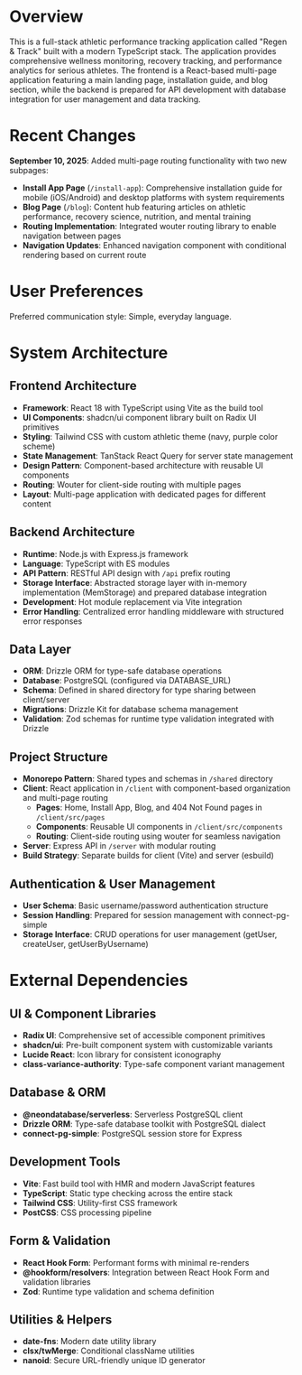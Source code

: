 # Overview

This is a full-stack athletic performance tracking application called "Regen & Track" built with a modern TypeScript stack. The application provides comprehensive wellness monitoring, recovery tracking, and performance analytics for serious athletes. The frontend is a React-based multi-page application featuring a main landing page, installation guide, and blog section, while the backend is prepared for API development with database integration for user management and data tracking.

# Recent Changes

**September 10, 2025**: Added multi-page routing functionality with two new subpages:
- **Install App Page** (`/install-app`): Comprehensive installation guide for mobile (iOS/Android) and desktop platforms with system requirements
- **Blog Page** (`/blog`): Content hub featuring articles on athletic performance, recovery science, nutrition, and mental training
- **Routing Implementation**: Integrated wouter routing library to enable navigation between pages
- **Navigation Updates**: Enhanced navigation component with conditional rendering based on current route

# User Preferences

Preferred communication style: Simple, everyday language.

# System Architecture

## Frontend Architecture
- **Framework**: React 18 with TypeScript using Vite as the build tool
- **UI Components**: shadcn/ui component library built on Radix UI primitives
- **Styling**: Tailwind CSS with custom athletic theme (navy, purple color scheme)
- **State Management**: TanStack React Query for server state management
- **Design Pattern**: Component-based architecture with reusable UI components
- **Routing**: Wouter for client-side routing with multiple pages
- **Layout**: Multi-page application with dedicated pages for different content

## Backend Architecture
- **Runtime**: Node.js with Express.js framework
- **Language**: TypeScript with ES modules
- **API Pattern**: RESTful API design with `/api` prefix routing
- **Storage Interface**: Abstracted storage layer with in-memory implementation (MemStorage) and prepared database integration
- **Development**: Hot module replacement via Vite integration
- **Error Handling**: Centralized error handling middleware with structured error responses

## Data Layer
- **ORM**: Drizzle ORM for type-safe database operations
- **Database**: PostgreSQL (configured via DATABASE_URL)
- **Schema**: Defined in shared directory for type sharing between client/server
- **Migrations**: Drizzle Kit for database schema management
- **Validation**: Zod schemas for runtime type validation integrated with Drizzle

## Project Structure
- **Monorepo Pattern**: Shared types and schemas in `/shared` directory
- **Client**: React application in `/client` with component-based organization and multi-page routing
  - **Pages**: Home, Install App, Blog, and 404 Not Found pages in `/client/src/pages`
  - **Components**: Reusable UI components in `/client/src/components`
  - **Routing**: Client-side routing using wouter for seamless navigation
- **Server**: Express API in `/server` with modular routing
- **Build Strategy**: Separate builds for client (Vite) and server (esbuild)

## Authentication & User Management
- **User Schema**: Basic username/password authentication structure
- **Session Handling**: Prepared for session management with connect-pg-simple
- **Storage Interface**: CRUD operations for user management (getUser, createUser, getUserByUsername)

# External Dependencies

## UI & Component Libraries
- **Radix UI**: Comprehensive set of accessible component primitives
- **shadcn/ui**: Pre-built component system with customizable variants
- **Lucide React**: Icon library for consistent iconography
- **class-variance-authority**: Type-safe component variant management

## Database & ORM
- **@neondatabase/serverless**: Serverless PostgreSQL client
- **Drizzle ORM**: Type-safe database toolkit with PostgreSQL dialect
- **connect-pg-simple**: PostgreSQL session store for Express

## Development Tools
- **Vite**: Fast build tool with HMR and modern JavaScript features
- **TypeScript**: Static type checking across the entire stack
- **Tailwind CSS**: Utility-first CSS framework
- **PostCSS**: CSS processing pipeline

## Form & Validation
- **React Hook Form**: Performant forms with minimal re-renders
- **@hookform/resolvers**: Integration between React Hook Form and validation libraries
- **Zod**: Runtime type validation and schema definition

## Utilities & Helpers
- **date-fns**: Modern date utility library
- **clsx/twMerge**: Conditional className utilities
- **nanoid**: Secure URL-friendly unique ID generator